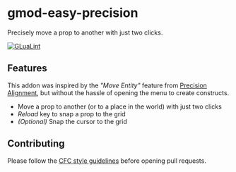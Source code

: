 # gmod-easy-precision

Precisely move a prop to another with just two clicks.

[![GLuaLint](https://github.com/StyledStrike/gmod-easy-precision/actions/workflows/glualint.yml/badge.svg)](https://github.com/FPtje/GLuaFixer)

## Features

This addon was inspired by the *"Move Entity"* feature from [Precision Alignment](https://steamcommunity.com/sharedfiles/filedetails/?id=457478322), but without the hassle of opening the menu to create constructs.

- Move a prop to another (or to a place in the world) with just two clicks
- *Reload* key to snap a prop to the grid
- *(Optional)* Snap the cursor to the grid

## Contributing

Please follow the [CFC style guidelines](https://github.com/CFC-Servers/cfc_glua_style_guidelines) before opening pull requests.